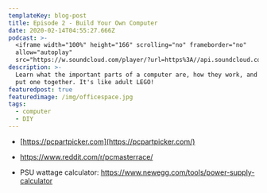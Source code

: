 ```yaml
---
templateKey: blog-post
title: Episode 2 - Build Your Own Computer
date: 2020-02-14T04:55:27.666Z
podcast: >-
  <iframe width="100%" height="166" scrolling="no" frameborder="no"
  allow="autoplay"
  src="https://w.soundcloud.com/player/?url=https%3A//api.soundcloud.com/tracks/760387882&color=%2392c9ae&auto_play=false&hide_related=false&show_comments=true&show_user=true&show_reposts=false&show_teaser=true"></iframe>
description: >-
  Learn what the important parts of a computer are, how they work, and how to
  put one together. It's like adult LEGO!
featuredpost: true
featuredimage: /img/officespace.jpg
tags:
  - computer
  - DIY
---
```

* [https://pcpartpicker.com](https://pcpartpicker.com/)

* <https://www.reddit.com/r/pcmasterrace/>

* PSU wattage calculator: <https://www.newegg.com/tools/power-supply-calculator>
